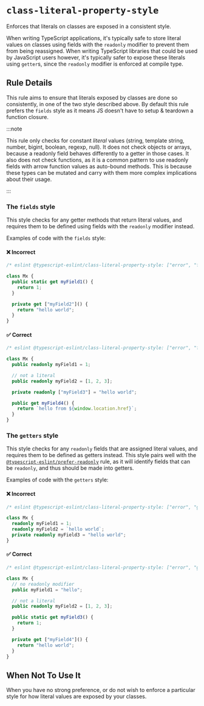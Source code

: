 # `class-literal-property-style`

Enforces that literals on classes are exposed in a consistent style.

When writing TypeScript applications, it's typically safe to store literal values on classes using fields with the `readonly` modifier to prevent them from being reassigned.
When writing TypeScript libraries that could be used by JavaScript users however, it's typically safer to expose these literals using `getter`s, since the `readonly` modifier is enforced at compile type.

## Rule Details

This rule aims to ensure that literals exposed by classes are done so consistently, in one of the two style described above.
By default this rule prefers the `fields` style as it means JS doesn't have to setup & teardown a function closure.

:::note

This rule only checks for constant _literal_ values (string, template string, number, bigint, boolean, regexp, null). It does not check objects or arrays, because a readonly field behaves differently to a getter in those cases. It also does not check functions, as it is a common pattern to use readonly fields with arrow function values as auto-bound methods.
This is because these types can be mutated and carry with them more complex implications about their usage.

:::

### The `fields` style

This style checks for any getter methods that return literal values, and requires them to be defined using fields with the `readonly` modifier instead.

Examples of code with the `fields` style:

<!--tabs-->

#### ❌ Incorrect

```ts
/* eslint @typescript-eslint/class-literal-property-style: ["error", "fields"] */

class Mx {
  public static get myField1() {
    return 1;
  }

  private get ["myField2"]() {
    return "hello world";
  }
}
```

#### ✅ Correct

```ts
/* eslint @typescript-eslint/class-literal-property-style: ["error", "fields"] */

class Mx {
  public readonly myField1 = 1;

  // not a literal
  public readonly myField2 = [1, 2, 3];

  private readonly ["myField3"] = "hello world";

  public get myField4() {
    return `hello from ${window.location.href}`;
  }
}
```

### The `getters` style

This style checks for any `readonly` fields that are assigned literal values, and requires them to be defined as getters instead.
This style pairs well with the [`@typescript-eslint/prefer-readonly`](prefer-readonly.md) rule,
as it will identify fields that can be `readonly`, and thus should be made into getters.

Examples of code with the `getters` style:

<!--tabs-->

#### ❌ Incorrect

```ts
/* eslint @typescript-eslint/class-literal-property-style: ["error", "getters"] */

class Mx {
  readonly myField1 = 1;
  readonly myField2 = `hello world`;
  private readonly myField3 = "hello world";
}
```

#### ✅ Correct

```ts
/* eslint @typescript-eslint/class-literal-property-style: ["error", "getters"] */

class Mx {
  // no readonly modifier
  public myField1 = "hello";

  // not a literal
  public readonly myField2 = [1, 2, 3];

  public static get myField3() {
    return 1;
  }

  private get ["myField4"]() {
    return "hello world";
  }
}
```

## When Not To Use It

When you have no strong preference, or do not wish to enforce a particular style
for how literal values are exposed by your classes.
